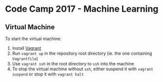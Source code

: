 # Code Camp 2017 - Machine Learning

## Virtual Machine

To start the virtual machine:


1. Install [Vagrant](https://www.vagrantup.com/)
1. Run ```vagrant up``` in the repository root directory (ie. the one containing ```Vagrantfile```)
1. Use ```vagrant ssh``` in the root directory to ```ssh``` into the machine
1. To stop the virtual machine without ```ssh```, either suspend it with ```vagrant suspend``` or stop it with ```vagrant halt```
